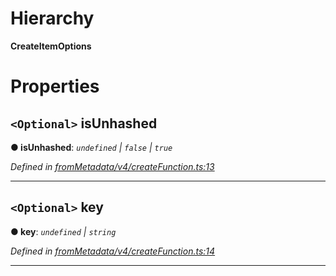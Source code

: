 

# Hierarchy

**CreateItemOptions**

# Properties

<a id="isunhashed"></a>

## `<Optional>` isUnhashed

**● isUnhashed**: *`undefined` \| `false` \| `true`*

*Defined in [fromMetadata/v4/createFunction.ts:13](https://github.com/polkadot-js/api/blob/adec070/packages/type-storage/src/fromMetadata/v4/createFunction.ts#L13)*

___
<a id="key"></a>

## `<Optional>` key

**● key**: *`undefined` \| `string`*

*Defined in [fromMetadata/v4/createFunction.ts:14](https://github.com/polkadot-js/api/blob/adec070/packages/type-storage/src/fromMetadata/v4/createFunction.ts#L14)*

___

